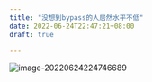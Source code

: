 ```yaml
---
title: "没想到bypass的人居然水平不低"
date: 2022-06-24T22:47:21+08:00
draft: true

---
```


![image-20220624224746689](https://res.cloudinary.com/dbzr1zvpf/image/upload/v1656082068/2022/06/0081d6b730e0997f2c860d4d301dac36.webp)

